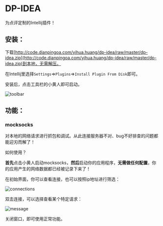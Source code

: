 DP-IDEA
=====

为点评定制的Intellij插件！

## 安装：

下载[http://code.dianpingoa.com/yihua.huang/dp-idea/raw/master/dp-idea.zip](http://code.dianpingoa.com/yihua.huang/dp-idea/raw/master/dp-idea.zip)到本地，无需解压。

在Intellij里选择`Settings`=>`Plugins`=>`Install Plugin From Disk`即可。

安装后，点击工具栏的小黄人即可启动。

![toolbar](http://code.dianpingoa.com/yihua.huang/dp-idea/raw/master/asserts/toolbar.png)

## 功能：

### mocksocks

对本地的网络请求进行抓包和调试。从此连接服务器不对、bug不好排查的问题都能迎刃而解了！

如何使用？

**首先**点击小黄人启动mocksocks，**然后**启动你的应用程序，**无需做任何配置**，你的应用产生的网络数据都已经被记录下来了！

在初始界面，你可以查看连接，也可以按照ip地址进行筛选：

![connections](http://code.dianpingoa.com/yihua.huang/dp-idea/raw/master/asserts/connections.png)

双击连接，可以选择查看某个特定请求：

![message](http://code.dianpingoa.com/yihua.huang/dp-idea/raw/master/asserts/message.png)

关闭窗口，即可使用正常功能。


